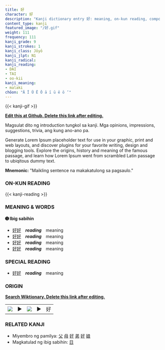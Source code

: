 ```yaml
---
title: 好
character: 好
description: "Kanji dictionary entry 好: meaning, on-kun reading, compounds, origin, related kanji"
content_type: kanji
featured_image: "/好.gif"
weight: 111
frequency: 111
kanji_grade: 9
kanji_strokes: 1
kanji_class: Jōyō
kanji_jlpt: N1
kanji_radical: 
kanji_reading: 
- DAI
- TAI
- oo-kii
kanji_meaning:
- malaki
chōon: "Ā Ī Ū Ē Ō ā ī ū ē ō ’"
---
```

[//]: # (Don't edit the line below. Kanji animated GIF code is automatically generated.)
{{< kanji-gif >}}

[//]: # (Edit below this line.)

**[Edit this at Github. Delete this link after editing.](https://github.com/tim0g/tim/tree/main/content/kanji/好/index.md)**

Magsulat dito ng introduction tungkol sa kanji. Mga opinions, impressions, suggestions, trivia, ang kung ano-ano pa.

Generate Lorem Ipsum placeholder text for use in your graphic, print and web layouts, and discover plugins for your favorite writing, design and blogging tools. Explore the origins, history and meaning of the famous passage, and learn how Lorem Ipsum went from scrambled Latin passage to ubiqitous dummy text.
 
**Mnemonic:** "Maikling sentence na makakatulong sa pagsaulo."

### ON-KUN READING

[//]: # (Don't edit the line below. ON-KUN READING code is automatically generated.)
{{< kanji-reading >}}

### MEANING & WORDS

#### ➊ **Ibig sabihin**
  - [好](../好)[好](../好)　***reading***　meaning
  - [好](../好)[好](../好)　***reading***　meaning
  - [好](../好)[好](../好)　***reading***　meaning
  - [好](../好)[好](../好)　***reading***　meaning

### SPECIAL READING
  - [好](../好)[好](../好)　***reading***　meaning

### ORIGIN

**[Search Wiktionary. Delete this link after editing.](https://wiktionary.org/wiki/好)**
<table class="kanji-table"><tr><td>
<img src="60px-好-bronze.svg.png">
</td><td>▶</td><td>
<img src="60px-好-oracle.svg.png">
</td><td>▶</td>
<td class="kanji-origin">好</td>
</tr></table>

### RELATED KANJI
- Miyembro ng pamilya: [父](../父) [母](../母) [好](../好) [弟](../弟) [好](../好) [娘](../娘)
- Magkatulad ng ibig sabihin: [日](../日)
